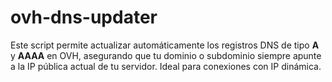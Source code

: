 # ovh-dns-updater
Este script permite actualizar automáticamente los registros DNS de tipo **A** y **AAAA** en OVH, asegurando que tu dominio o subdominio siempre apunte a la IP pública actual de tu servidor. Ideal para conexiones con IP dinámica.
